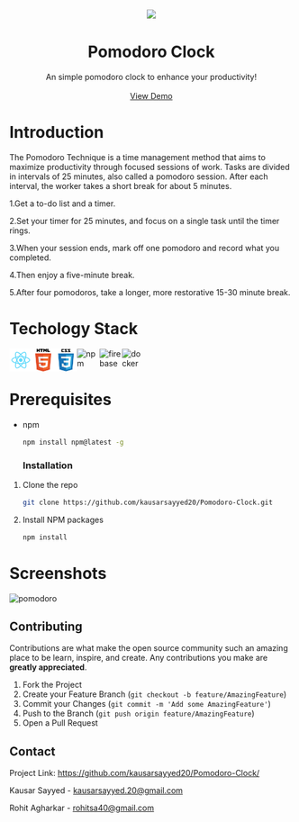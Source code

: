 <!-- # Pomodoro Clock -->

<!-- PROJECT LOGO -->
<br />
<p align="center">
  <a href="https://github.com/kausarsayyed20/Pomodoro-Clock/">
   <img src="https://img.icons8.com/clouds/100/000000/timer.png"/>
  </a>

  <h1 align="center">Pomodoro Clock</h1>

  <p align="center">
    An simple pomodoro clock to enhance your productivity!
    <br />
    <br />
    <a href="https://pomodoro-817b5.web.app/">View Demo</a>
   
  </p>
</p>


# Introduction

The Pomodoro Technique is a time management method that aims to maximize productivity through focused sessions of work. Tasks are divided in intervals of 25 minutes, also called a pomodoro session. After each interval, the worker takes a short break for about 5 minutes.

1.Get a to-do list and a timer.

2.Set your timer for 25 minutes, and focus on a single task until the timer rings.

3.When your session ends, mark off one pomodoro and record what you completed.

4.Then enjoy a five-minute break.

5.After four pomodoros, take a longer, more restorative 15-30 minute break.

# Techology Stack

<img align="left" alt="React" width="40px" src="https://raw.githubusercontent.com/github/explore/80688e429a7d4ef2fca1e82350fe8e3517d3494d/topics/react/react.png" />
<img align="left" alt="HTML5" width="40px" src="https://raw.githubusercontent.com/github/explore/80688e429a7d4ef2fca1e82350fe8e3517d3494d/topics/html/html.png" />
<img align="left" alt="CSS3" width="40px" src="https://raw.githubusercontent.com/github/explore/80688e429a7d4ef2fca1e82350fe8e3517d3494d/topics/css/css.png" />
<img align="left" alt="npm" width="40px" src="https://img.icons8.com/color/48/000000/npm.png" />
<img align="left" alt="firebase" width="40px" src="https://img.icons8.com/color/48/000000/google-firebase-console.png" />
<img align="left" alt="docker" width="40px" src="https://img.icons8.com/color/64/000000/docker.png" />




<br>
<br>

# Prerequisites

* npm
  ```sh
  npm install npm@latest -g
  ```
  
  ### Installation

1. Clone the repo
   ```sh
   git clone https://github.com/kausarsayyed20/Pomodoro-Clock.git
   ```
2. Install NPM packages
   ```sh
   npm install
   ```
# Screenshots

![pomodoro](https://user-images.githubusercontent.com/36737476/129953352-555b9ac7-599f-4438-ab64-df69c88b7008.PNG)
   
## Contributing

Contributions are what make the open source community such an amazing place to be learn, inspire, and create. Any contributions you make are **greatly appreciated**.

1. Fork the Project
2. Create your Feature Branch (`git checkout -b feature/AmazingFeature`)
3. Commit your Changes (`git commit -m 'Add some AmazingFeature'`)
4. Push to the Branch (`git push origin feature/AmazingFeature`)
5. Open a Pull Request

## Contact

Project Link: https://github.com/kausarsayyed20/Pomodoro-Clock/

Kausar Sayyed - kausarsayyed.20@gmail.com

Rohit Agharkar - rohitsa40@gmail.com
